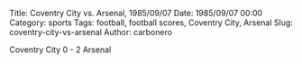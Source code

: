 Title: Coventry City vs. Arsenal, 1985/09/07
Date: 1985/09/07 00:00
Category: sports
Tags: football, football scores, Coventry City, Arsenal
Slug: coventry-city-vs-arsenal
Author: carbonero


Coventry City 0 - 2 Arsenal
